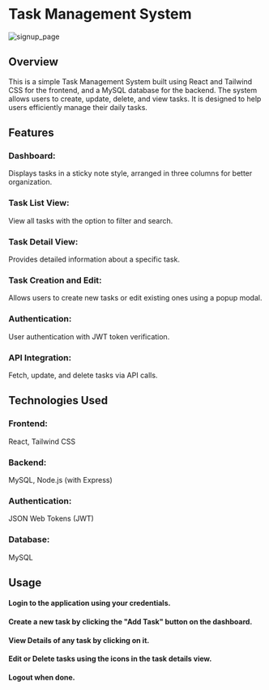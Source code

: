 # Task Management System
![signup_page](https://github.com/user-attachments/assets/c4a4aea2-3a6c-4910-b499-3b0a859ad55c)

## Overview
This is a simple Task Management System built using React and Tailwind CSS for the frontend, and a MySQL database for the backend. The system allows users to create, update, delete, and view tasks. It is designed to help users efficiently manage their daily tasks.

## Features
### Dashboard:
Displays tasks in a sticky note style, arranged in three columns for better organization.
### Task List View:
View all tasks with the option to filter and search.
### Task Detail View: 
Provides detailed information about a specific task.
### Task Creation and Edit: 
Allows users to create new tasks or edit existing ones using a popup modal.
### Authentication: 
User authentication with JWT token verification.
### API Integration:
Fetch, update, and delete tasks via API calls.

## Technologies Used
### Frontend: 
React, Tailwind CSS
### Backend: 
MySQL, Node.js (with Express)
### Authentication:
JSON Web Tokens (JWT)
### Database: 
MySQL

## Usage
#### Login to the application using your credentials.
#### Create a new task by clicking the "Add Task" button on the dashboard.
#### View Details of any task by clicking on it.
#### Edit or Delete tasks using the icons in the task details view.
#### Logout when done.
